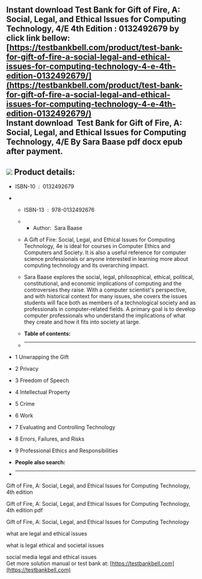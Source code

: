 Instant download **Test Bank for Gift of Fire, A: Social, Legal, and Ethical Issues for Computing Technology, 4/E 4th Edition : 0132492679** by click link bellow:  
[https://testbankbell.com/product/test-bank-for-gift-of-fire-a-social-legal-and-ethical-issues-for-computing-technology-4-e-4th-edition-0132492679/](https://testbankbell.com/product/test-bank-for-gift-of-fire-a-social-legal-and-ethical-issues-for-computing-technology-4-e-4th-edition-0132492679/)  
**Instant download  Test Bank for Gift of Fire, A: Social, Legal, and Ethical Issues for Computing Technology, 4/E By Sara Baase pdf docx epub after payment.**
---------------------------------------------------------------------------------------------------------------------------------------------------------------


![](https://testbankbell.com/wp-content/uploads/2023/05/0132492679-500x500-1-300x300.jpg)
**Product details:**
--------------------


* ISBN-10 ‏ : ‎ 0132492679
* * ISBN-13 ‏ : ‎ 978-0132492676
  * * Author:  Sara Baase
   
  * A Gift of Fire: Social, Legal, and Ethical Issues for Computing Technology, 4e is ideal for courses in Computer Ethics and Computers and Society. It is also a useful reference for computer science professionals or anyone interested in learning more about computing technology and its overarching impact.
 
  * Sara Baase explores the social, legal, philosophical, ethical, political, constitutional, and economic implications of computing and the controversies they raise. With a computer scientist's perspective, and with historical context for many issues, she covers the issues students will face both as members of a technological society and as professionals in computer-related fields. A primary goal is to develop computer professionals who understand the implications of what they create and how it fits into society at large.
  * **Table of contents:**
  * ----------------------
 
* 1 Unwrapping the Gift
* 2 Privacy
* 3 Freedom of Speech
* 4 Intellectual Property
* 5 Crime
* 6 Work
* 7 Evaluating and Controlling Technology
* 8 Errors, Failures, and Risks
* 9 Professional Ethics and Responsibilities
* **People also search:**
* -----------------------

Gift of Fire, A: Social, Legal, and Ethical Issues for Computing Technology, 4th edition

Gift of Fire, A: Social, Legal, and Ethical Issues for Computing Technology, 4th edition pdf

Gift of Fire, A: Social, Legal, and Ethical Issues for Computing Technology

what are legal and ethical issues

what is legal ethical and societal issues

social media legal and ethical issues  
 Get more solution manual or test bank at: [https://testbankbell.com](https://testbankbell.com)
